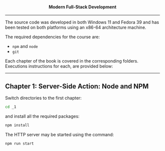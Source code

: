 <div align="center">

 <h4>Modern Full-Stack Development</h4>

</div>

---

The source code was developed in both Windows 11 and Fedora 39 and has been
tested on both platforms using an x86-64 architecture machine.

The required dependencies for the course are:

* `npm` and `node`
* `git`

Each chapter of the book is covered in the corresponding folders. Executions instructions
for each, are provided below:

---

## Chapter 1: Server-Side Action: Node and NPM

Switch directories to the first chapter:

```bash
cd _1
```

and install all the required packages:

```bash
npm install
```

The HTTP server may be started using the command:

```bash
npm run start
```
